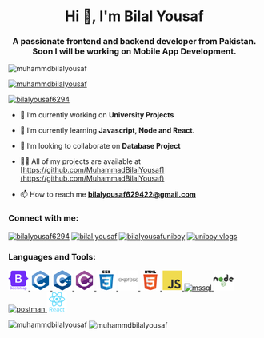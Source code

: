 <h1 align="center">Hi 👋, I'm Bilal Yousaf</h1>
<h3 align="center">A passionate frontend and backend developer from Pakistan. Soon I will be working on Mobile App Development.</h3>

<p align="left"> <img src="https://scontent-lhr8-1.cdninstagram.com/v/t51.2885-19/421971148_432137119139563_2277172489881132083_n.jpg?_nc_ht=scontent-lhr8-1.cdninstagram.com&_nc_cat=107&_nc_ohc=JfGqQ0Zhsq4Q7kNvgHJn0uy&edm=APs17CUBAAAA&ccb=7-5&oh=00_AYDFz5W37CusAXLbduwo57NLGbwJ4Z14mCI-OVLJ9Iq0TA&oe=66615752&_nc_sid=10d13b" alt="muhammdbilalyousaf" /> </p>

<p align="left"> <a href="https://github.com/ryo-ma/github-profile-trophy"><img src="https://github-profile-trophy.vercel.app/?username=muhammdbilalyousaf" alt="muhammdbilalyousaf" /></a> </p>

<p align="left"> <a href="https://twitter.com/bilalyousaf6294" target="blank"><img src="https://img.shields.io/twitter/follow/bilalyousaf6294?logo=twitter&style=for-the-badge" alt="bilalyousaf6294" /></a> </p>

- 🔭 I’m currently working on **University Projects**

- 🌱 I’m currently learning **Javascript, Node and React.**

- 👯 I’m looking to collaborate on **Database Project**

- 👨‍💻 All of my projects are available at [https://github.com/MuhammadBilalYousaf](https://github.com/MuhammadBilalYousaf)

- 📫 How to reach me **bilalyousaf629422@gmail.com**

<h3 align="left">Connect with me:</h3>
<p align="left">
<a href="https://twitter.com/bilalyousaf6294" target="blank"><img align="center" src="https://raw.githubusercontent.com/rahuldkjain/github-profile-readme-generator/master/src/images/icons/Social/twitter.svg" alt="bilalyousaf6294" height="30" width="40" /></a>
<a href="https://fb.com/bilal yousaf" target="blank"><img align="center" src="https://raw.githubusercontent.com/rahuldkjain/github-profile-readme-generator/master/src/images/icons/Social/facebook.svg" alt="bilal yousaf" height="30" width="40" /></a>
<a href="https://instagram.com/bilalyousafuniboy" target="blank"><img align="center" src="https://raw.githubusercontent.com/rahuldkjain/github-profile-readme-generator/master/src/images/icons/Social/instagram.svg" alt="bilalyousafuniboy" height="30" width="40" /></a>
<a href="https://www.youtube.com/c/uniboy vlogs" target="blank"><img align="center" src="https://raw.githubusercontent.com/rahuldkjain/github-profile-readme-generator/master/src/images/icons/Social/youtube.svg" alt="uniboy vlogs" height="30" width="40" /></a>
</p>

<h3 align="left">Languages and Tools:</h3>
<p align="left"> <a href="https://getbootstrap.com" target="_blank" rel="noreferrer"> <img src="https://raw.githubusercontent.com/devicons/devicon/master/icons/bootstrap/bootstrap-plain-wordmark.svg" alt="bootstrap" width="40" height="40"/> </a> <a href="https://www.cprogramming.com/" target="_blank" rel="noreferrer"> <img src="https://raw.githubusercontent.com/devicons/devicon/master/icons/c/c-original.svg" alt="c" width="40" height="40"/> </a> <a href="https://www.w3schools.com/cpp/" target="_blank" rel="noreferrer"> <img src="https://raw.githubusercontent.com/devicons/devicon/master/icons/cplusplus/cplusplus-original.svg" alt="cplusplus" width="40" height="40"/> </a> <a href="https://www.w3schools.com/cs/" target="_blank" rel="noreferrer"> <img src="https://raw.githubusercontent.com/devicons/devicon/master/icons/csharp/csharp-original.svg" alt="csharp" width="40" height="40"/> </a> <a href="https://www.w3schools.com/css/" target="_blank" rel="noreferrer"> <img src="https://raw.githubusercontent.com/devicons/devicon/master/icons/css3/css3-original-wordmark.svg" alt="css3" width="40" height="40"/> </a> <a href="https://expressjs.com" target="_blank" rel="noreferrer"> <img src="https://raw.githubusercontent.com/devicons/devicon/master/icons/express/express-original-wordmark.svg" alt="express" width="40" height="40"/> </a> <a href="https://www.w3.org/html/" target="_blank" rel="noreferrer"> <img src="https://raw.githubusercontent.com/devicons/devicon/master/icons/html5/html5-original-wordmark.svg" alt="html5" width="40" height="40"/> </a> <a href="https://developer.mozilla.org/en-US/docs/Web/JavaScript" target="_blank" rel="noreferrer"> <img src="https://raw.githubusercontent.com/devicons/devicon/master/icons/javascript/javascript-original.svg" alt="javascript" width="40" height="40"/> </a> <a href="https://www.microsoft.com/en-us/sql-server" target="_blank" rel="noreferrer"> <img src="https://www.svgrepo.com/show/303229/microsoft-sql-server-logo.svg" alt="mssql" width="40" height="40"/> </a> <a href="https://nodejs.org" target="_blank" rel="noreferrer"> <img src="https://raw.githubusercontent.com/devicons/devicon/master/icons/nodejs/nodejs-original-wordmark.svg" alt="nodejs" width="40" height="40"/> </a> <a href="https://postman.com" target="_blank" rel="noreferrer"> <img src="https://www.vectorlogo.zone/logos/getpostman/getpostman-icon.svg" alt="postman" width="40" height="40"/> </a> <a href="https://reactjs.org/" target="_blank" rel="noreferrer"> <img src="https://raw.githubusercontent.com/devicons/devicon/master/icons/react/react-original-wordmark.svg" alt="react" width="40" height="40"/> </a> </p>

<p><img align="left" src="https://github-readme-stats.vercel.app/api/top-langs?username=muhammdbilalyousaf&show_icons=true&locale=en&layout=compact" alt="muhammdbilalyousaf" /></p>

<p>&nbsp;<img align="center" src="https://github-readme-stats.vercel.app/api?username=muhammdbilalyousaf&show_icons=true&locale=en" alt="muhammdbilalyousaf" /></p>
